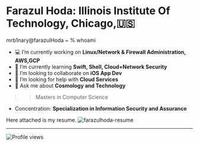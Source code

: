 # Farazul Hoda: Illinois Institute Of Technology, Chicago,🇺🇸
  mrb1nary@farazulHoda ~ % whoami
- 💻 I’m currently working on <b>Linux/Network & Firewall Administration, AWS,GCP </b>
- 🌱 I’m currently learning <b>Swift, Shell, Cloud+Network Security</b>
- 👯 I’m looking to collaborate on <b>iOS App Dev</b>
- 🤔 I’m looking for help with <b>Cloud Services</b>
- 💬 Ask me about <b>Cosmology and Technology</b>
>> Masters in Computer Science
   - Concentration: **Specialization in Information Security and Assurance**

Here attached is my resume.
![farazulhoda-resume](https://user-images.githubusercontent.com/42433776/192333548-f183aa5b-2218-4208-9074-cf8211b1bb3f.jpg)
</p>

****
![Profile views](https://gpvc.arturio.dev/farazul)
